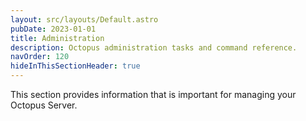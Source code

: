 ```yaml
---
layout: src/layouts/Default.astro
pubDate: 2023-01-01
title: Administration
description: Octopus administration tasks and command reference.
navOrder: 120
hideInThisSectionHeader: true
---
```


This section provides information that is important for managing your Octopus Server.
